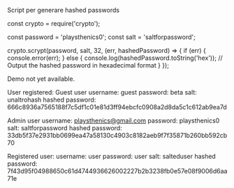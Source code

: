 Script per generare hashed passwords

const crypto = require('crypto');

const password = 'playsthenics0';
const salt = 'saltforpassword';

crypto.scrypt(password, salt, 32, (err, hashedPassword) => {
    if (err) {
        console.error(err);
    } else {
        console.log(hashedPassword.toString('hex')); // Output the hashed password in hexadecimal format
    }
});

Demo not yet available.

User registered:
Guest user
username: guest
password: beta
salt: unaltrohash
hashed password: 666c8936a7565188f7c5df1c01e81d3ff94ebcfc0908a2d8da5c1c612ab9ea7d

Admin user
username: playsthenics@gmail.com
password: playsthenics0
salt: saltforpassword
hashed password: 33db5f37e2931bb0699ea47a58130c4903c8182aeb9f7f35871b260bb592cb70

Registered user:
username: user
password: user
salt: salteduser
hashed password: 7f43d95f04988650c61d4744936626002227b2b3238fb0e57e08f9006d6aa71e